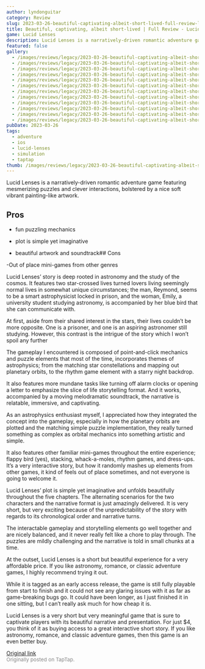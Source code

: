```yaml
---
author: lyndonguitar
category: Review
slug: 2023-03-26-beautiful-captivating-albeit-short-lived-full-review-lucid-lenses
title: Beautiful, captivating, albeit short-lived | Full Review - Lucid Lenses
game: Lucid Lenses
description: Lucid Lenses is a narratively-driven romantic adventure game featuring mesmerizing puzzles and clever interactions, bolstered by a nice soft vibrant painting-like artwork.
featured: false
gallery:
  - /images/reviews/legacy/2023-03-26-beautiful-captivating-albeit-short-lived--full-review---lucid-lenses-0.avif
  - /images/reviews/legacy/2023-03-26-beautiful-captivating-albeit-short-lived--full-review---lucid-lenses-1.avif
  - /images/reviews/legacy/2023-03-26-beautiful-captivating-albeit-short-lived--full-review---lucid-lenses-2.avif
  - /images/reviews/legacy/2023-03-26-beautiful-captivating-albeit-short-lived--full-review---lucid-lenses-3.avif
  - /images/reviews/legacy/2023-03-26-beautiful-captivating-albeit-short-lived--full-review---lucid-lenses-4.avif
  - /images/reviews/legacy/2023-03-26-beautiful-captivating-albeit-short-lived--full-review---lucid-lenses-5.avif
  - /images/reviews/legacy/2023-03-26-beautiful-captivating-albeit-short-lived--full-review---lucid-lenses-6.avif
  - /images/reviews/legacy/2023-03-26-beautiful-captivating-albeit-short-lived--full-review---lucid-lenses-7.avif
  - /images/reviews/legacy/2023-03-26-beautiful-captivating-albeit-short-lived--full-review---lucid-lenses-8.avif
  - /images/reviews/legacy/2023-03-26-beautiful-captivating-albeit-short-lived--full-review---lucid-lenses-9.avif
  - /images/reviews/legacy/2023-03-26-beautiful-captivating-albeit-short-lived--full-review---lucid-lenses-10.avif
  - /images/reviews/legacy/2023-03-26-beautiful-captivating-albeit-short-lived--full-review---lucid-lenses-11.avif
pubDate: 2023-03-26
tags:
  - adventure
  - ios
  - lucid-lenses
  - simulation
  - taptap
thumb: /images/reviews/legacy/2023-03-26-beautiful-captivating-albeit-short-lived--full-review---lucid-lenses-0.avif
---
```


Lucid Lenses is a narratively-driven romantic adventure game featuring mesmerizing puzzles and clever interactions, bolstered by a nice soft vibrant painting-like artwork.




## Pros



- fun puzzling mechanics


- plot is simple yet imaginative


- beautiful artwork and soundtrack## Cons


-Out of place mini-games from other genres

Lucid Lenses’ story is deep rooted in astronomy and the study of the cosmos. It features two star-crossed lives turned lovers living seemingly normal lives in somewhat unique circumstances; the man, Reymond, seems to be a smart astrophysicist locked in prison, and the woman, Emily, a university student studying astronomy, is accompanied by her blue bird that she can communicate with.

At first, aside from their shared interest in the stars, their lives couldn’t be more opposite. One is a prisoner, and one is an aspiring astronomer still studying. However, this contrast is the intrigue of the story which I won’t spoil any further

The gameplay I encountered is composed of point-and-click mechanics and puzzle elements that most of the time, incorporates themes of astrophysics; from the matching star constellations and mapping out planetary orbits, to the rhythm game element with a starry night backdrop.

It also features more mundane tasks like turning off alarm clocks or opening a letter to emphasize the slice of life storytelling format. And it works, accompanied by a moving melodramatic soundtrack, the narrative is relatable, immersive, and captivating.

As an astrophysics enthusiast myself, I appreciated how they integrated the concept into the gameplay, especially in how the planetary orbits are plotted and the matching simple puzzle implementation, they really turned something as complex as orbital mechanics into something artistic and simple.

It also features other familiar mini-games throughout the entire experience; flappy bird (yes), stacking, whack-a-moles, rhythm games, and dress-ups. It’s a very interactive story, but how it randomly mashes up elements from other games, it kind of feels out of place sometimes, and not everyone is going to welcome it.

Lucid Lenses’ plot is simple yet imaginative and unfolds beautifully throughout the five chapters. The alternating scenarios for the two characters and the narrative format is just amazingly delivered. It is very short, but very exciting because of the unpredictability of the story with regards to its chronological order and narrative turns.

The interactable gameplay and storytelling elements go well together and are nicely balanced, and it never really felt like a chore to play through. The puzzles are mildly challenging and the narrative is told in small chunks at a time.

At the outset, Lucid Lenses is a short but beautiful experience for a very affordable price. If you like astronomy, romance, or classic adventure games, I highly recommend trying it out.

While it is tagged as an early access release, the game is still fully playable from start to finish and it could not see any glaring issues with it as far as game-breaking bugs go. It could have been longer, as I just finished it in one sitting, but I can’t really ask much for how cheap it is.

Lucid Lenses is a very short but very meaningful game that is sure to captivate players with its beautiful narrative and presentation. For just $4, you think of it as buying access to a great interactive short story. If you like astronomy, romance, and classic adventure games, then this game is an even better buy.

[Original link](https://www.taptap.io/post/4901865)<br><span style="font-size: 0.95em; color: #888;">Originally posted on TapTap.</span>